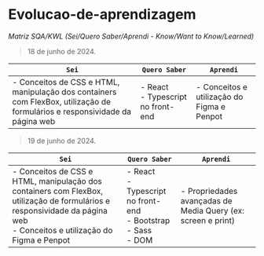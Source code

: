 # Evolucao-de-aprendizagem

_Matriz SQA/KWL (Sei/Quero Saber/Aprendi - Know/Want to
Know/Learned)_


> 18 de junho de 2024.

| ``Sei`` | ``Quero Saber`` | ``Aprendi`` |
|---|---|---|
| - Conceitos de CSS e HTML, manipulação dos containers com FlexBox, utilização de formulários e responsividade da página web | - React  <br> - Typescript no front-end | - Conceitos e utilização do Figma e Penpot

> 19 de junho de 2024.

| ``Sei`` | ``Quero Saber`` | ``Aprendi`` |
|---|---|---|
| - Conceitos de CSS e HTML, manipulação dos containers com FlexBox, utilização de formulários e responsividade da página web <br> - Conceitos e utilização do Figma e Penpot | - React  <br> - Typescript no front-end <br> - Bootstrap <br> - Sass <br> - DOM | - Propriedades avançadas de Media Query (ex: screen e print)

